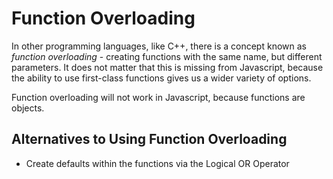 # Function Overloading

In other programming languages, like C++, there is a concept known as *function overloading* - creating functions with the same name, but different parameters. It does not matter that this is missing from Javascript, because the ability to use first-class functions gives us a wider variety of options.

Function overloading will not work in Javascript, because functions are objects.

## Alternatives to Using Function Overloading
* Create defaults within the functions via the Logical OR Operator
